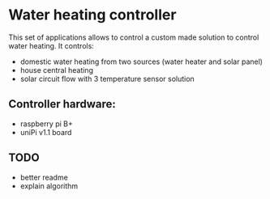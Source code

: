 # Water heating controller

This set of applications allows to control a custom made solution to control water heating. It controls:
 - domestic water heating from two sources (water heater and solar panel)
 - house central heating
 - solar circuit flow with 3 temperature sensor solution

## Controller hardware:
 - raspberry pi B+
 - uniPi v1.1 board

## TODO
 - better readme
 - explain algorithm
